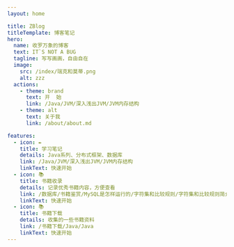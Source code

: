 ```yaml
---
layout: home

title: ZBlog
titleTemplate: 博客笔记
hero:
  name: 收罗万象的博客
  text: IT`S NOT A BUG
  tagline: 写写画画，自由自在
  image:
    src: /index/瑞克和莫蒂.png
    alt: zzz
  actions:
    - theme: brand
      text: 开  始
      link: /Java/JVM/深入浅出JVM/JVM内存结构
    - theme: alt
      text: 关于我
      link: /about/about.md

features:
  - icon: ✒️
    title: 学习笔记
    details: Java系列、分布式框架、数据库
    link: /Java/JVM/深入浅出JVM/JVM内存结构
    linkText: 快速开始
  - icon: 📚
    title: 书籍收录
    details: 记录优秀书籍内容，方便查看
    link: /数据库/书籍鉴赏/MySQL是怎样运行的/字符集和比较规则/字符集和比较规则简介
    linkText: 快速开始
  - icon: 📚
    title: 书籍下载
    details: 收集的一些书籍资料
    link: /书籍下载/Java/Java
    linkText: 快速开始
---
```

